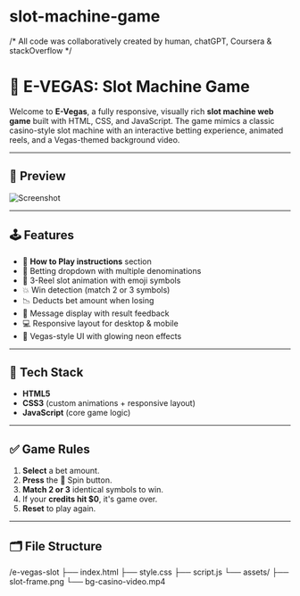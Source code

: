 # slot-machine-game

/* All code was collaboratively created by human, chatGPT, Coursera & stackOverflow */

# 🎰 E-VEGAS: Slot Machine Game

Welcome to **E-Vegas**, a fully responsive, visually rich **slot machine web game** built with HTML, CSS, and JavaScript. The game mimics a classic casino-style slot machine with an interactive betting experience, animated reels, and a Vegas-themed background video.

---

## 📸 Preview

![Screenshot](img_assets/screenshot.png)

---

## 🕹️ Features

- 🎯 **How to Play instructions** section
- 💸 Betting dropdown with multiple denominations
- 🎰 3-Reel slot animation with emoji symbols
- 💥 Win detection (match 2 or 3 symbols)
- 📉 Deducts bet amount when losing
- 💬 Message display with result feedback
- 💻 Responsive layout for desktop & mobile
- 🎨 Vegas-style UI with glowing neon effects

---

## 🔧 Tech Stack

- **HTML5**
- **CSS3** (custom animations + responsive layout)
- **JavaScript** (core game logic)

---

## ✅ Game Rules

1. **Select** a bet amount.
2. **Press** the 🎱 Spin button.
3. **Match 2 or 3** identical symbols to win.
4. If your **credits hit $0**, it's game over.
5. **Reset** to play again.

---

## 🗂️ File Structure
/e-vegas-slot
├── index.html
├── style.css
├── script.js
└── assets/
├── slot-frame.png
└── bg-casino-video.mp4

